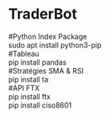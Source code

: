 # TraderBot

<div>
  #Python Index Package<br>
    sudo apt install python3-pip<br>
  #Tableau<br>
    pip install pandas<br>
  #Stratégies SMA & RSI<br>
    pip install ta<br>
  #API FTX<br>
    pip install ftx<br>
    pip install ciso8601<br>
</div>
